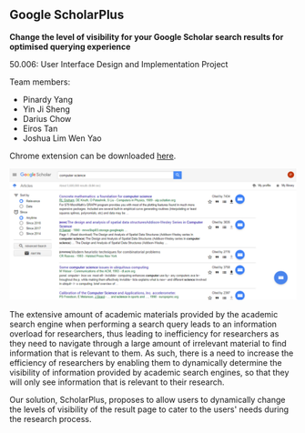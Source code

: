 ## Google ScholarPlus

**Change the level of visibility for your Google Scholar search results for optimised querying experience**

50.006: User Interface Design and Implementation Project

Team members:
- Pinardy Yang
- Yin Ji Sheng
- Darius Chow
- Eiros Tan
- Joshua Lim Wen Yao

Chrome extension can be downloaded [here](https://chrome.google.com/webstore/detail/scholar%2B/jebcfbhiogjccfdaghbngjolfofckgkn?hl=en-US&gl=SG&authuser=2).

![ScholarPlus](screenshot.png)

The extensive amount of academic materials provided by the academic search engine when performing a search query leads to an information overload for researchers, thus leading to inefficiency for researchers as they need to navigate through a large amount of irrelevant material to find information that is relevant to them. As such, there is a need to increase the efficiency of researchers by enabling them to dynamically determine the visibility of information provided by academic search engines, so that they will only see information that is relevant to their research.

Our solution, ScholarPlus, proposes to allow users to dynamically change the levels of visibility of the result page to cater to the users' needs during the research process.

